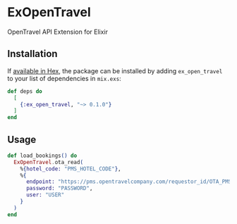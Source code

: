 # ExOpenTravel

OpenTravel API Extension for Elixir

## Installation

If [available in Hex](https://hex.pm/docs/publish), the package can be installed
by adding `ex_open_travel` to your list of dependencies in `mix.exs`:

```elixir
def deps do
  [
    {:ex_open_travel, "~> 0.1.0"}
  ]
end
```

## Usage

```elixir
def load_bookings() do
  ExOpenTravel.ota_read(
    %{hotel_code: "PMS_HOTEL_CODE"},
    %{
      endpoint: "https://pms.opentravelcompany.com/requestor_id/OTA_PMS.php",
      password: "PASSWORD",
      user: "USER"
    }
  )
end
```